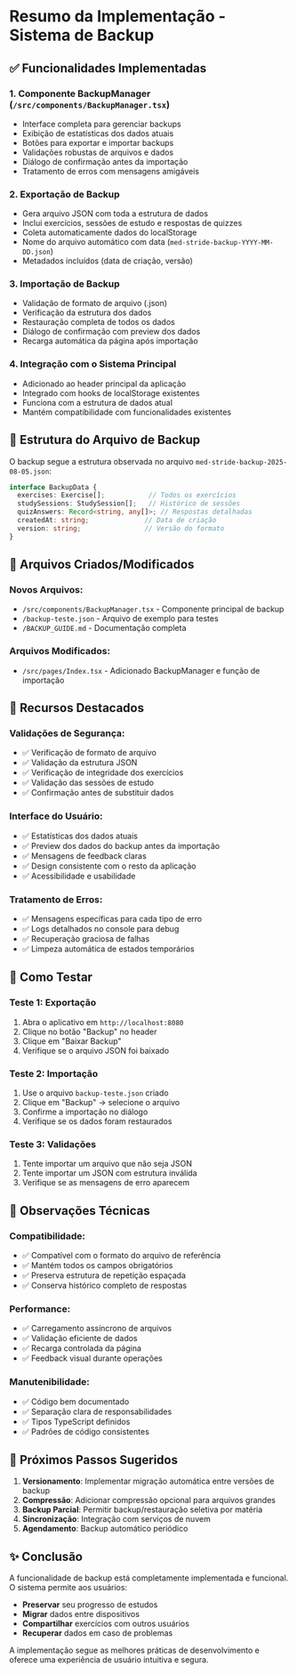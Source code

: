 # Resumo da Implementação - Sistema de Backup

## ✅ Funcionalidades Implementadas

### 1. **Componente BackupManager** (`/src/components/BackupManager.tsx`)
- Interface completa para gerenciar backups
- Exibição de estatísticas dos dados atuais
- Botões para exportar e importar backups
- Validações robustas de arquivos e dados
- Diálogo de confirmação antes da importação
- Tratamento de erros com mensagens amigáveis

### 2. **Exportação de Backup**
- Gera arquivo JSON com toda a estrutura de dados
- Inclui exercícios, sessões de estudo e respostas de quizzes
- Coleta automaticamente dados do localStorage
- Nome do arquivo automático com data (`med-stride-backup-YYYY-MM-DD.json`)
- Metadados incluídos (data de criação, versão)

### 3. **Importação de Backup**
- Validação de formato de arquivo (.json)
- Verificação da estrutura dos dados
- Restauração completa de todos os dados
- Diálogo de confirmação com preview dos dados
- Recarga automática da página após importação

### 4. **Integração com o Sistema Principal**
- Adicionado ao header principal da aplicação
- Integrado com hooks de localStorage existentes
- Funciona com a estrutura de dados atual
- Mantém compatibilidade com funcionalidades existentes

## 🔧 Estrutura do Arquivo de Backup

O backup segue a estrutura observada no arquivo `med-stride-backup-2025-08-05.json`:

```typescript
interface BackupData {
  exercises: Exercise[];           // Todos os exercícios
  studySessions: StudySession[];   // Histórico de sessões
  quizAnswers: Record<string, any[]>; // Respostas detalhadas
  createdAt: string;              // Data de criação
  version: string;                // Versão do formato
}
```

## 📁 Arquivos Criados/Modificados

### Novos Arquivos:
- `/src/components/BackupManager.tsx` - Componente principal de backup
- `/backup-teste.json` - Arquivo de exemplo para testes
- `/BACKUP_GUIDE.md` - Documentação completa

### Arquivos Modificados:
- `/src/pages/Index.tsx` - Adicionado BackupManager e função de importação

## 🎯 Recursos Destacados

### Validações de Segurança:
- ✅ Verificação de formato de arquivo
- ✅ Validação da estrutura JSON
- ✅ Verificação de integridade dos exercícios
- ✅ Validação das sessões de estudo
- ✅ Confirmação antes de substituir dados

### Interface do Usuário:
- ✅ Estatísticas dos dados atuais
- ✅ Preview dos dados do backup antes da importação
- ✅ Mensagens de feedback claras
- ✅ Design consistente com o resto da aplicação
- ✅ Acessibilidade e usabilidade

### Tratamento de Erros:
- ✅ Mensagens específicas para cada tipo de erro
- ✅ Logs detalhados no console para debug
- ✅ Recuperação graciosa de falhas
- ✅ Limpeza automática de estados temporários

## 🧪 Como Testar

### Teste 1: Exportação
1. Abra o aplicativo em `http://localhost:8080`
2. Clique no botão "Backup" no header
3. Clique em "Baixar Backup"
4. Verifique se o arquivo JSON foi baixado

### Teste 2: Importação
1. Use o arquivo `backup-teste.json` criado
2. Clique em "Backup" → selecione o arquivo
3. Confirme a importação no diálogo
4. Verifique se os dados foram restaurados

### Teste 3: Validações
1. Tente importar um arquivo que não seja JSON
2. Tente importar um JSON com estrutura inválida
3. Verifique se as mensagens de erro aparecem

## 📝 Observações Técnicas

### Compatibilidade:
- ✅ Compatível com o formato do arquivo de referência
- ✅ Mantém todos os campos obrigatórios
- ✅ Preserva estrutura de repetição espaçada
- ✅ Conserva histórico completo de respostas

### Performance:
- ✅ Carregamento assíncrono de arquivos
- ✅ Validação eficiente de dados
- ✅ Recarga controlada da página
- ✅ Feedback visual durante operações

### Manutenibilidade:
- ✅ Código bem documentado
- ✅ Separação clara de responsabilidades
- ✅ Tipos TypeScript definidos
- ✅ Padrões de código consistentes

## 🚀 Próximos Passos Sugeridos

1. **Versionamento**: Implementar migração automática entre versões de backup
2. **Compressão**: Adicionar compressão opcional para arquivos grandes
3. **Backup Parcial**: Permitir backup/restauração seletiva por matéria
4. **Sincronização**: Integração com serviços de nuvem
5. **Agendamento**: Backup automático periódico

## ✨ Conclusão

A funcionalidade de backup está completamente implementada e funcional. O sistema permite aos usuários:
- **Preservar** seu progresso de estudos
- **Migrar** dados entre dispositivos
- **Compartilhar** exercícios com outros usuários
- **Recuperar** dados em caso de problemas

A implementação segue as melhores práticas de desenvolvimento e oferece uma experiência de usuário intuitiva e segura.

